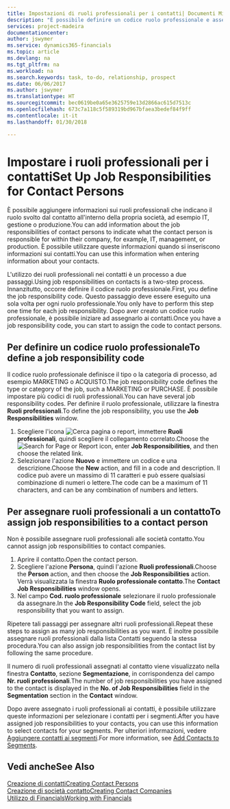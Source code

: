 ```yaml
---
title: Impostazioni di ruoli professionali per i contatti| Documenti Microsoft
description: "È possibile definire un codice ruolo professionale e assegnarlo a un contatto per indicare i task per cui il contatto è responsabile nella propria società, ad esempio IT o produzione."
services: project-madeira
documentationcenter: 
author: jswymer
ms.service: dynamics365-financials
ms.topic: article
ms.devlang: na
ms.tgt_pltfrm: na
ms.workload: na
ms.search.keywords: task, to-do, relationship, prospect
ms.date: 06/06/2017
ms.author: jswymer
ms.translationtype: HT
ms.sourcegitcommit: bec0619be0a65e3625759e13d2866ac615d7513c
ms.openlocfilehash: 673c7a118c5f589319bd967bfaea3bedef84f9ff
ms.contentlocale: it-it
ms.lasthandoff: 01/30/2018

---
```

# <a name="set-up-job-responsibilities-for-contact-persons"></a><span data-ttu-id="f5135-103">Impostare i ruoli professionali per i contatti</span><span class="sxs-lookup"><span data-stu-id="f5135-103">Set Up Job Responsibilities for Contact Persons</span></span>
<span data-ttu-id="f5135-104">È possibile aggiungere informazioni sui ruoli professionali che indicano il ruolo svolto dal contatto all'interno della propria società, ad esempio IT, gestione o produzione.</span><span class="sxs-lookup"><span data-stu-id="f5135-104">You can add information about the job responsibilities of contact persons to indicate what the contact person is responsible for within their company, for example, IT, management, or production.</span></span> <span data-ttu-id="f5135-105">È possibile utilizzare queste informazioni quando si inseriscono informazioni sui contatti.</span><span class="sxs-lookup"><span data-stu-id="f5135-105">You can use this information when entering information about your contacts.</span></span>

<span data-ttu-id="f5135-106">L'utilizzo dei ruoli professionali nei contatti è un processo a due passaggi.</span><span class="sxs-lookup"><span data-stu-id="f5135-106">Using job responsibilities on contacts is a two-step process.</span></span> <span data-ttu-id="f5135-107">Innanzitutto, occorre definire il codice ruolo professionale.</span><span class="sxs-lookup"><span data-stu-id="f5135-107">First, you define the job responsibility code.</span></span> <span data-ttu-id="f5135-108">Questo passaggio deve essere eseguito una sola volta per ogni ruolo professionale.</span><span class="sxs-lookup"><span data-stu-id="f5135-108">You only have to perform this step one time for each job responsibility.</span></span> <span data-ttu-id="f5135-109">Dopo aver creato un codice ruolo professionale, è possibile iniziare ad assegnarlo ai contatti.</span><span class="sxs-lookup"><span data-stu-id="f5135-109">Once you have a job responsibility code, you can start to assign the code to contact persons.</span></span>

## <a name="to-define-a-job-responsibility-code"></a><span data-ttu-id="f5135-110">Per definire un codice ruolo professionale</span><span class="sxs-lookup"><span data-stu-id="f5135-110">To define a job responsibility code</span></span>
<span data-ttu-id="f5135-111">Il codice ruolo professionale definisce il tipo o la categoria di processo, ad esempio MARKETING o ACQUISTO.</span><span class="sxs-lookup"><span data-stu-id="f5135-111">The job responsibility code defines the type or category of the job, such a MARKETING or PURCHASE.</span></span> <span data-ttu-id="f5135-112">È possibile impostare più codici di ruoli professionali.</span><span class="sxs-lookup"><span data-stu-id="f5135-112">You can have several job responsibility codes.</span></span> <span data-ttu-id="f5135-113">Per definire il ruolo professionale, utilizzare la finestra **Ruoli professionali**.</span><span class="sxs-lookup"><span data-stu-id="f5135-113">To define the job responsibility, you use the **Job Responsibilities** window.</span></span>

1. <span data-ttu-id="f5135-114">Scegliere l'icona ![Cerca pagina o report](media/ui-search/search_small.png "icona Cerca pagina o report"), immettere **Ruoli professionali**, quindi scegliere il collegamento correlato.</span><span class="sxs-lookup"><span data-stu-id="f5135-114">Choose the ![Search for Page or Report](media/ui-search/search_small.png "Search for Page or Report icon") icon, enter **Job Responsibilities**, and then choose the related link.</span></span>
2. <span data-ttu-id="f5135-115">Selezionare l'azione **Nuovo** e immettere un codice e una descrizione.</span><span class="sxs-lookup"><span data-stu-id="f5135-115">Choose the **New** action, and fill in a code and description.</span></span> <span data-ttu-id="f5135-116">Il codice può avere un massimo di 11 caratteri e può essere qualsiasi combinazione di numeri o lettere.</span><span class="sxs-lookup"><span data-stu-id="f5135-116">The code can be a maximum of 11 characters, and can be any combination of numbers and letters.</span></span>

## <a name="to-assign-job-responsibilities-to-a-contact-person"></a><span data-ttu-id="f5135-117">Per assegnare ruoli professionali a un contatto</span><span class="sxs-lookup"><span data-stu-id="f5135-117">To assign job responsibilities to a contact person</span></span>
<span data-ttu-id="f5135-118">Non è possibile assegnare ruoli professionali alle società contatto.</span><span class="sxs-lookup"><span data-stu-id="f5135-118">You cannot assign job responsibilities to contact companies.</span></span>

1. <span data-ttu-id="f5135-119">Aprire il contatto.</span><span class="sxs-lookup"><span data-stu-id="f5135-119">Open the contact person.</span></span>
2. <span data-ttu-id="f5135-120">Scegliere l'azione **Persona**, quindi l'azione **Ruoli professionali**.</span><span class="sxs-lookup"><span data-stu-id="f5135-120">Choose the **Person** action, and then choose the **Job Responsibilities** action.</span></span> <span data-ttu-id="f5135-121">Verrà visualizzata la finestra **Ruolo professionale contatto**.</span><span class="sxs-lookup"><span data-stu-id="f5135-121">The **Contact Job Responsibilities** window opens.</span></span>
3. <span data-ttu-id="f5135-122">Nel campo **Cod. ruolo professionale** selezionare il ruolo professionale da assegnare.</span><span class="sxs-lookup"><span data-stu-id="f5135-122">In the **Job Responsibility Code** field, select the job responsibility that you want to assign.</span></span>

<span data-ttu-id="f5135-123">Ripetere tali passaggi per assegnare altri ruoli professionali.</span><span class="sxs-lookup"><span data-stu-id="f5135-123">Repeat these steps to assign as many job responsibilities as you want.</span></span> <span data-ttu-id="f5135-124">È inoltre possibile assegnare ruoli professionali dalla lista Contatti seguendo la stessa procedura.</span><span class="sxs-lookup"><span data-stu-id="f5135-124">You can also assign job responsibilities from the contact list by following the same procedure.</span></span>

<span data-ttu-id="f5135-125">Il numero di ruoli professionali assegnati al contatto viene visualizzato nella finestra **Contatto**, sezione **Segmentazione**, in corrispondenza del campo **Nr. ruoli professionali**.</span><span class="sxs-lookup"><span data-stu-id="f5135-125">The number of job responsibilities you have assigned to the contact is displayed in the **No. of Job Responsibilities** field in the **Segmentation** section in the **Contact** window.</span></span>

<span data-ttu-id="f5135-126">Dopo avere assegnato i ruoli professionali ai contatti, è possibile utilizzare queste informazioni per selezionare i contatti per i segmenti.</span><span class="sxs-lookup"><span data-stu-id="f5135-126">After you have assigned job responsibilities to your contacts, you can use this information to select contacts for your segments.</span></span> <span data-ttu-id="f5135-127">Per ulteriori informazioni, vedere [Aggiungere contatti ai segmenti](marketing-add-contact-segment.md).</span><span class="sxs-lookup"><span data-stu-id="f5135-127">For more information, see [Add Contacts to Segments](marketing-add-contact-segment.md).</span></span>

## <a name="see-also"></a><span data-ttu-id="f5135-128">Vedi anche</span><span class="sxs-lookup"><span data-stu-id="f5135-128">See Also</span></span>
[<span data-ttu-id="f5135-129">Creazione di contatti</span><span class="sxs-lookup"><span data-stu-id="f5135-129">Creating Contact Persons</span></span>](marketing-create-contact-persons.md)  
[<span data-ttu-id="f5135-130">Creazione di società contatto</span><span class="sxs-lookup"><span data-stu-id="f5135-130">Creating Contact Companies</span></span>](marketing-create-contact-companies.md)  
[<span data-ttu-id="f5135-131">Utilizzo di Financials</span><span class="sxs-lookup"><span data-stu-id="f5135-131">Working with Financials</span></span>](ui-work-product.md)

